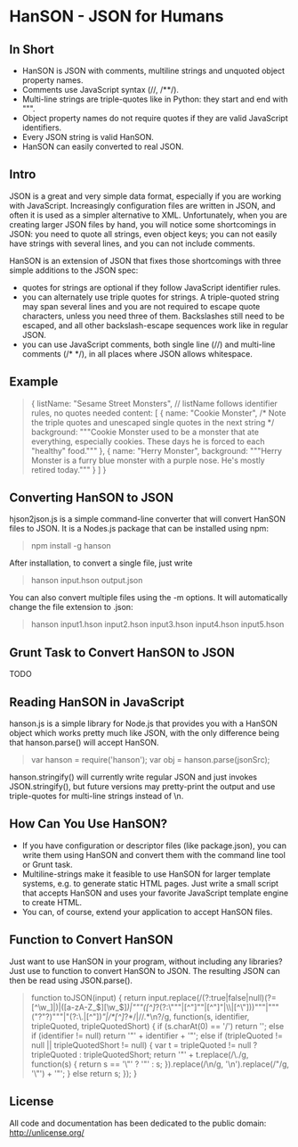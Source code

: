HanSON - JSON for Humans
========================

In Short
---------
* HanSON is JSON with comments, multiline strings and unquoted object property names.
* Comments use JavaScript syntax (//, /**/).
* Multi-line strings are triple-quotes like in Python: they start and end with """.
* Object property names do not require quotes if they are valid JavaScript identifiers.
* Every JSON string is valid HanSON.
* HanSON can easily converted to real JSON. 



Intro
------
JSON is a great and very simple data format, especially if you are working with JavaScript. Increasingly configuration 
files are written in JSON, and often it is used as a simpler alternative to XML. Unfortunately, when you are creating
larger JSON files by hand, you will notice some shortcomings in JSON: you need to quote all strings, even object keys; 
you can not easily have strings with several lines, and you can not include comments. 

HanSON is an extension of JSON that fixes those shortcomings with three simple additions to the JSON spec:
* quotes for strings are optional if they follow JavaScript identifier rules.
* you can alternately use triple quotes for strings. A triple-quoted string may span several lines
  and you are not required to escape quote characters, unless you need three of them. Backslashes still
  need to be escaped, and all other backslash-escape sequences work like in regular JSON.
* you can use JavaScript comments, both single line (//) and multi-line comments (/* */), in all places where JSON allows whitespace. 
  
  
  
Example
--------

>{
>  listName: "Sesame Street Monsters", // listName follows identifier rules, no quotes needed
>  content: [
>    {
>      name: "Cookie Monster",
>      /* Note the triple quotes and unescaped single quotes in the next string */
>      background: """Cookie Monster used to be a
>monster that ate everything, especially cookies.
>These days he is forced to each "healthy" food."""
>    }, {
>      name: "Herry Monster",
>      background: """Herry Monster is a furry blue monster with a purple nose.
>He's mostly retired today."""
>    }
>   ]
>}

  
  
Converting HanSON to JSON
----------------------------
hjson2json.js is a simple command-line converter that will convert HanSON files to JSON. 
It is a Nodes.js package that can be installed using npm:
> npm install -g hanson

After installation, to convert a single file, just write
> hanson input.hson output.json

You can also convert multiple files using the -m options. It will automatically change the file extension to .json:
> hanson input1.hson input2.hson input3.hson input4.hson input5.hson



Grunt Task to Convert HanSON to JSON
--------------------------------------

TODO


Reading HanSON in JavaScript
-------------------------------
hanson.js is a simple library for Node.js that provides you with a HanSON object which works pretty much like JSON,
with the only difference being that hanson.parse() will accept HanSON.

> var hanson = require('hanson');
> var obj = hanson.parse(jsonSrc);
 
hanson.stringify() will currently write regular JSON and just invokes JSON.stringify(), but future versions may pretty-print 
the output and use triple-quotes for multi-line strings instead of \n.



How Can You Use HanSON?
--------------------------
* If you have configuration or descriptor files (like package.json), you can write them using HanSON and convert them 
  with the command line tool or Grunt task.
* Multiline-strings make it feasible to use HanSON for larger template systems, e.g. to generate static HTML pages. 
  Just write a small script that accepts HanSON and uses your favorite JavaScript template engine to create HTML.
* You can, of course, extend your application to accept HanSON files.



Function to Convert HanSON
----------------------------
Just want to use HanSON in your program, without including any libraries? Just use to function to convert
HanSON to JSON. The resulting JSON can then be read using JSON.parse().

> function toJSON(input) {
> 	return input.replace(/(?:true|false|null)(?=[^\w_$]|$)|([a-zA-Z_$][\w_$]*)|"""([^]*?(?:\\"""|[^"]""|[^"]"|\\\\|[^\\"]))"""|"""("?"?)"""|"(?:\\.|[^"])*"|\/\*[^]*?\*\/|\/\/.*\n?/g, 
>	  function(s, identifier, tripleQuoted, tripleQuotedShort) {
> 		if (s.charAt(0) == '/')
> 			return '';
> 		else if (identifier != null)
> 				return '"' + identifier + '"';
> 		else if (tripleQuoted != null || tripleQuotedShort != null) {
> 			var t = tripleQuoted != null ? tripleQuoted : tripleQuotedShort;
> 			return '"' + t.replace(/\\./g, function(s) { return s == '\\"' ? '"' : s; }).replace(/\n/g, '\\n').replace(/"/g, '\\"') + '"';
> 		}
> 		else 
> 			return s;
> 	 });
> }



License
--------
All code and documentation has been dedicated to the public domain:
http://unlicense.org/






  